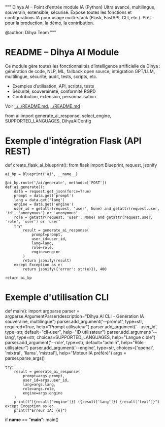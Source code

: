 """
Dihya AI – Point d'entrée module IA (Python)
Ultra avancé, multilingue, souverain, extensible, sécurisé.
Expose toutes les fonctions et configurations IA pour usage multi-stack (Flask, FastAPI, CLI, etc.).
Prêt pour la production, la démo, la contribution.

@author: Dihya Team
"""

# README – Dihya AI Module

Ce module gère toutes les fonctionnalités d’intelligence artificielle de Dihya : génération de code, NLP, ML, fallback open source, intégration GPT/LLM, multilingue, sécurité, audit, tests, scripts, etc.

- Exemples d’utilisation, API, scripts, tests
- Sécurité, souveraineté, conformité RGPD
- Contribution, extension, personnalisation

Voir [../../README.md](../../README.md), [../README.md](../README.md)

from ai import generate_ai_response, select_engine, SUPPORTED_LANGUAGES, DihyaAIConfig

# Exemple d'intégration Flask (API REST)
def create_flask_ai_blueprint():
    from flask import Blueprint, request, jsonify

    ai_bp = Blueprint('ai', __name__)

    @ai_bp.route('/ai/generate', methods=['POST'])
    def ai_generate():
        data = request.get_json(force=True)
        prompt = data.get('prompt')
        lang = data.get('lang')
        engine = data.get('engine')
        user_id = getattr(request, 'user', None) and getattr(request.user, 'id', 'anonymous') or 'anonymous'
        role = getattr(request, 'user', None) and getattr(request.user, 'role', 'user') or 'user'
        try:
            result = generate_ai_response(
                prompt=prompt,
                user_id=user_id,
                lang=lang,
                role=role,
                engine=engine
            )
            return jsonify(result)
        except Exception as e:
            return jsonify({'error': str(e)}), 400

    return ai_bp

# Exemple d'utilisation CLI
def main():
    import argparse
    parser = argparse.ArgumentParser(description="Dihya AI CLI – Génération IA souveraine, multilingue")
    parser.add_argument('--prompt', type=str, required=True, help="Prompt utilisateur")
    parser.add_argument('--user_id', type=str, default="cli-user", help="ID utilisateur")
    parser.add_argument('--lang', type=str, choices=SUPPORTED_LANGUAGES, help="Langue cible")
    parser.add_argument('--role', type=str, default="admin", help="Rôle utilisateur")
    parser.add_argument('--engine', type=str, choices=['openai', 'mixtral', 'llama', 'mistral'], help="Moteur IA préféré")
    args = parser.parse_args()

    try:
        result = generate_ai_response(
            prompt=args.prompt,
            user_id=args.user_id,
            lang=args.lang,
            role=args.role,
            engine=args.engine
        )
        print(f"[{result['engine']}] ({result['lang']}) {result['text']}")
    except Exception as e:
        print(f"Erreur IA: {e}")

if __name__ == "__main__":
    main()
